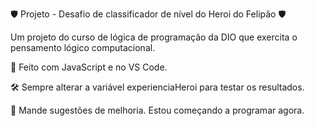🛡️ Projeto - Desafio de classificador de nível do Heroi do Felipão 🛡️

Um projeto do curso de lógica de programação da DIO que exercita o pensamento lógico computacional. 

🧠 Feito com JavaScript e no VS Code.

🛠️ Sempre alterar a variável experienciaHeroi para testar os resultados.

🚀 Mande sugestões de melhoria. Estou começando a programar agora.
